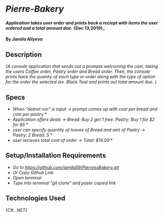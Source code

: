 
 # _Pierre-Bakery_

#### _Application takes user order and prints back a reciept with items the user ordered and a total amount due._ {Dec 13,2019}_

#### By _**Jamila Aliyeva**_

## Description

_{A console application that sends out a prompts welcoming the user, taking  the users Coffee order, Pastry order and Bread order. Then, the console prints back the quanity of each type or order along with the type of option for the order the selected (ex. Black Tea) and prints out total amount due. }_

 ## Specs

 * _When "dotnet run" is input 
    -> 
    prompt comes up with cost per bread and cost per pastry_ *
 * _Application offers deals
    ->
    Bread: Buy 2 get 1 free. 
    Pastry: Buy 1 for $2 for $5_ *
 * _user can specify quantity of loaves of Bread and amt of Pastry ->
    Pastry: 2  Bread: 5_ *
 * _user recieves total cost of order 
    -> 
    Total: $14.00_ *


## Setup/Installation Requirements
* _Go to https://github.com/jamila59/PierressBakery.git_
* _Or Copy Github Link_
* _Open terminal_
* _Type into terminal "git clone" and paste copied link_

## Technologies Used

_{C#, .NET}_




